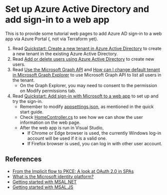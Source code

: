 # Set up Azure Active Directory and add sign-in to a web app

This is to provide some tutorial web pages to add Azure AD sign-in to a web app via Azure Portal (, not via Terraform yet).

1. Read [Quickstart: Create a new tenant in Azure Active Directory](https://docs.microsoft.com/en-us/azure/active-directory/fundamentals/active-directory-access-create-new-tenant) to create a new tenant in the existing Azure Active Directory.
2. Read [Add or delete users using Azure Active Directory](https://docs.microsoft.com/en-us/azure/active-directory/fundamentals/add-users-azure-active-directory) to create new users.
3. Read [Use the Microsoft Graph API](https://docs.microsoft.com/en-us/graph/use-the-api) and [How can I change default tenant in Microsoft Graph Explorer](https://stackoverflow.com/questions/53341544/how-can-i-change-default-tenant-in-microsoft-graph-explorer) to use Microsoft Graph API to list all users in the tenant.
   - On the Graph Explorer, you may need to consent to the permission on Modify permissions tab.
4. Read [Quickstart: Add sign-in with Microsoft to a web app](https://docs.microsoft.com/en-us/azure/active-directory/develop/web-app-quickstart?pivots=devlang-aspnet-core) to set up and try the sign-in.
   - Remember to modify [appsettings.json](./web-app/appsettings.json), as mentioned in the quick start guide.
   - Check [HomeController.cs](./web-app/Controllers/HomeController.cs) to see how we can show the user information on the web page.
   - After the web app is run in Visual Studio,
      - If Chrome or Edge browser is used, the currently Windows log-in account will be used if it is a valid one.
      - If Firefox browser is used, you can log in with other user account.

## References

- [From the Implicit flow to PKCE: A look at OAuth 2.0 in SPAs](https://pragmaticwebsecurity.com/articles/oauthoidc/from-implicit-to-pkce.html)
- [What is the Microsoft identity platform?](https://docs.microsoft.com/en-us/azure/active-directory/develop/v2-overview)
- [Getting started with MSAL.NET](https://github.com/AzureAD/microsoft-authentication-library-for-dotnet/wiki)
- [Getting started with MSAL.JS](https://github.com/AzureAD/microsoft-authentication-library-for-js/wiki)
